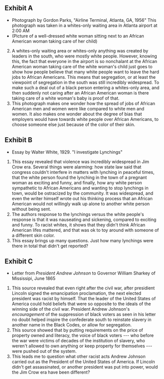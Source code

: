 ## Exhibit A
- Photograph by Gordon Parks, "Airline Terminal, Atlanta, GA, 1956" This photograph was taken in a whites-only waiting area in Atlanta airport at 2:00 AM
- (Picture of a well-dressed white woman sitting next to an African American woman taking care of her child)
2. A whites-only waiting area or whites-only anything was created by leaders in the south, who were mostly white people. However, knowing this, the fact that everyone in the airport is so nonchalant at the African American woman taking care of the white woman's child just goes to show how people believe that many white people want to leave the hard jobs to African Americans. This means that segregation, or at least the viewpoint of segregation in the south was still incredibly widespread. To make such a deal out of a black person entering a whites-only area, and then suddenly not caring after an African American woman is there taking care of a white woman's baby is proof of that. 
3. This photograph makes one wonder how the spread of jobs of African American men and women were like compared to white men and women. It also makes one wonder about the degree of bias that employers would have towards white people over African Americans, to choose someone else just because of the color of their skin.

## Exhibit B
- Essay by Walter White, 1929. "I investigate Lynchings"
1. This essay revealed that violence was incredibly widespread in Jim Crow era. Several things were alarming: how state law said that congress couldn't interfere in matters with lynching in peaceful times, that the white person found the lynching in the town of a pregnant woman as exciting and funny, and finally, how any white person sympathetic to African Americans and wanting to stop lynchings in town, would be ostracized by the community. It was widespread, and even the writer himself wrote out his thinking process that an African American would not willingly walk up alone to another white person without being sent.
2. The authors response to the lynchings versus the white people's response is that it was nauseating and sickening, compared to exciting and funny. To racist whites, it shows that they didn't think African American lifes mattered, and that was ok to toy around with someone of a different skin color.
3. This essay brings up many questions. Just how many lynchings were there in total that didn't get reported?

## Exhibit C
- Letter from *President Andrew Johnson* to Governor William Sharkey of Mississipi, June 1865

1. This source revealed that even right after the civil war, after presidient Lincoln signed the emancipation proclamation, the next elected president was racist by himself. That the leader of the United States of America could hold beliefs that were so opposite to the ideals of the winning side of the civil war. President Andrew Johnson's *encouragement* of the suppression of black voters as seen in his letter no doubt helped inspire the confederate south to reinstate slavery in another name in the Black Codes, or allow for segregation.
2. This source showed that by putting requirements on the price of property owned and literacy, the voice of black voters --- who before the war were victims of decades of the institution of slavery, who weren't allowed to own anything or keep property for themselves --- were pushed out of the system.
3. This leads me to question what other racist acts Andrew Johnson carried out as the President of the United States of America. If Lincoln didn't get assassinated, or another president was put into power, would the Jim Crow era have been different?